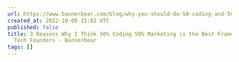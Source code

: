 ```yaml
---
url: https://www.bannerbear.com/blog/why-you-should-do-50-coding-and-50-marketing-as-a-solo-tech-founder/
created_at: 2022-10-09 15:02 UTC
published: false
title: 3 Reasons Why I Think 50% Coding 50% Marketing is the Best Framework for Solo
  Tech Founders - Bannerbear
tags: []
---
```



